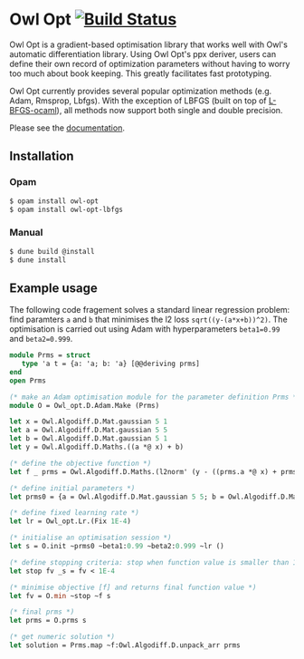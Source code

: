 # Owl Opt [![Build Status](https://travis-ci.org/owlbarn/owl_opt.svg?branch=master)](https://travis-ci.org/owlbarn/owl_opt) 

Owl Opt is a gradient-based optimisation library that works well with Owl's automatic differentiation library. Using Owl Opt's ppx deriver, users can define their own record of optimization parameters without having to worry too much about book keeping. This greatly facilitates fast prototyping. 

Owl Opt currently provides several popular optimization methods (e.g. Adam, Rmsprop, Lbfgs). With the exception of LBFGS (built on top of [L-BFGS-ocaml](https://github.com/Chris00/L-BFGS-ocaml)), all methods now support both single and double precision.

Please see the [documentation](https://ocaml.xyz/owl_opt).

## Installation
### Opam
<!-- $MDX skip -->
```sh
$ opam install owl-opt
$ opam install owl-opt-lbfgs
```
### Manual
<!-- $MDX skip -->
```sh
$ dune build @install
$ dune install
```

## Example usage

The following code fragement solves a standard linear regression problem: find paramters `a` and `b` that minimises the l2 loss `sqrt((y-(a*x+b))^2)`. 
The optimisation is carried out using Adam with hyperparameters `beta1=0.99` and `beta2=0.999`.

<!-- $MDX file=examples/opt/readme.ml -->
```ocaml
module Prms = struct
   type 'a t = {a: 'a; b: 'a} [@@deriving prms]
end
open Prms

(* make an Adam optimisation module for the parameter definition Prms *)
module O = Owl_opt.D.Adam.Make (Prms)

let x = Owl.Algodiff.D.Mat.gaussian 5 1
let a = Owl.Algodiff.D.Mat.gaussian 5 5
let b = Owl.Algodiff.D.Mat.gaussian 5 1
let y = Owl.Algodiff.D.Maths.((a *@ x) + b)

(* define the objective function *)
let f _ prms = Owl.Algodiff.D.Maths.(l2norm' (y - ((prms.a *@ x) + prms.b))) 

(* define initial parameters *)
let prms0 = {a = Owl.Algodiff.D.Mat.gaussian 5 5; b = Owl.Algodiff.D.Mat.gaussian 5 1} 

(* define fixed learning rate *)
let lr = Owl_opt.Lr.(Fix 1E-4) 

(* initialise an optimisation session *)
let s = O.init ~prms0 ~beta1:0.99 ~beta2:0.999 ~lr () 

(* define stopping criteria: stop when function value is smaller than 1E-4 *)
let stop fv _s = fv < 1E-4

(* minimise objective [f] and returns final function value *)
let fv = O.min ~stop ~f s

(* final prms *)
let prms = O.prms s

(* get numeric solution *)
let solution = Prms.map ~f:Owl.Algodiff.D.unpack_arr prms
```

 
